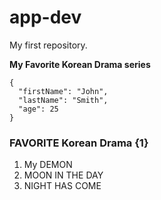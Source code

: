 # app-dev
My first repository.

**My Favorite Korean Drama series**
```
{
  "firstName": "John",
  "lastName": "Smith",
  "age": 25
}
```
### FAVORITE Korean Drama {1}
1. My DEMON
2. MOON IN THE DAY
3. NIGHT HAS COME
   
